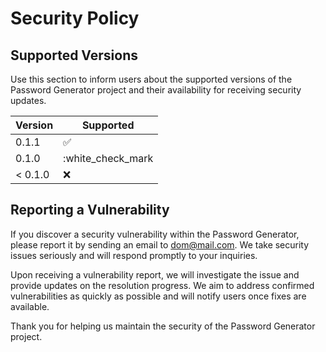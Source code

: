 # Security Policy

## Supported Versions

Use this section to inform users about the supported versions of the Password Generator project and their availability for receiving security updates.

| Version | Supported          |
| ------- | ------------------ |
| 0.1.1   | :white_check_mark: |
| 0.1.0   | :white_check_mark  |
| < 0.1.0 | :x:                |

## Reporting a Vulnerability

If you discover a security vulnerability within the Password Generator, please report it by sending an email to [dom@mail.com](mailto:kingmohames@gmail.com). We take security issues seriously and will respond promptly to your inquiries. 

Upon receiving a vulnerability report, we will investigate the issue and provide updates on the resolution progress. We aim to address confirmed vulnerabilities as quickly as possible and will notify users once fixes are available.

Thank you for helping us maintain the security of the Password Generator project.

